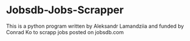 # Jobsdb-Jobs-Scrapper
This is a python program written by Aleksandr Lamandziia and funded by Conrad Ko to scrapp jobs posted on jobsdb.com
